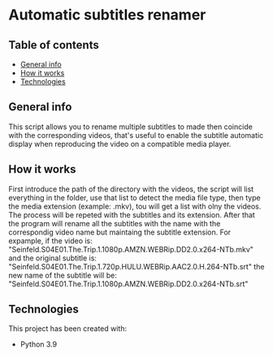 # Automatic subtitles renamer

## Table of contents
* [General info](#general-info)
* [How it works](#how-it-works)
* [Technologies](#technologies)

## General info
This script allows you to rename multiple subtitles to made then coincide with the corresponding videos, that's useful to enable the subtitle automatic display when reproducing the video on a compatible media player.

## How it works
First introduce the path of the directory with the videos, the script will list everything in the folder, use that list to detect the media file type, then type the media extension (example: .mkv), tou will get a list with olny the videos. The process will be repeted with the subtitles and its extension.
After that the program will rename all the subtitles with the name with the correspondig video name but maintaing the subtitle extension.
For expample, if the video is: "Seinfeld.S04E01.The.Trip.1.1080p.AMZN.WEBRip.DD2.0.x264-NTb.mkv" and the original subtitle is: "Seinfeld.S04E01.The.Trip.1.720p.HULU.WEBRip.AAC2.0.H.264-NTb.srt" the new name of the subtitle will be: "Seinfeld.S04E01.The.Trip.1.1080p.AMZN.WEBRip.DD2.0.x264-NTb.srt"

## Technologies
This project has been created with:
* Python 3.9

